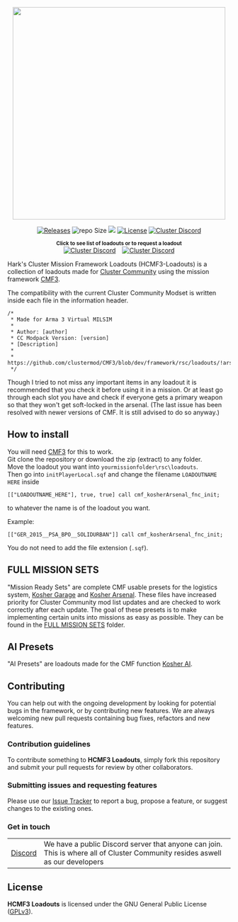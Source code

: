 <p align="center">
    <img src="https://raw.githubusercontent.com/clustermod/HCMF3-Loadouts/master/extra/assets/logo/black/cmf3_logo_trans.png" width="480">
</p>

<p align="center">
    <a href="https://github.com/clustermod/HCMF3-Loadouts/releases"><img src="https://img.shields.io/github/v/release/clustermod/HCMF3-Loadouts?style=flat-square" alt="Releases"></a>
    <a><img src="https://img.shields.io/github/repo-size/clustermod/HCMF3-Loadouts?style=flat-square" alt="repo Size"></a>
    <a href="https://github.com/clustermod/HCMF3-Loadouts/issues" alt="Issue Tracker"><img src="https://img.shields.io/github/issues-raw/clustermod/HCMF3-Loadouts?style=flat-square"></a>
    <a href="https://github.com/clustermod/HCMF3-Loadouts/blob/master/LICENSE"><img src="https://img.shields.io/github/license/clustermod/HCMF3-Loadouts?style=flat-square" alt="License"></a>
    <a href="https://discord.gg/Fwp7H5F4NT"><img src="https://img.shields.io/badge/Discord-Join-darkviolet.svg?style=flat-square" alt="Cluster Discord""></a>
</p>

<p align="center">
    <sup><strong>Click to see list of loadouts or to request a loadout</strong></sup><br/>
    <a href="https://github.com/clustermod/HCMF3-Loadouts/blob/master/loadouts/README.md"><img src="https://img.shields.io/badge/Find_Loadout-blue?style=flat-square" alt="Cluster Discord""></a>
    &ensp;
    <a href="https://github.com/clustermod/HCMF3-Loadouts/issues/new?assignees=&labels=kind%2Floadout+request&projects=&template=loadout-request.yml"><img src="https://img.shields.io/badge/Request_Loadout-orange?style=flat-square" alt="Cluster Discord""></a>
</p>

Hark's Cluster Mission Framework Loadouts (HCMF3-Loadouts) is a collection of loadouts made for [Cluster Community](https://cluster-community.com/) using the mission framework [CMF3](https://github.com/clustermod/CMF3).

The compatibility with the current Cluster Community Modset is written inside each file in the information header.
```sqf
/*
 * Made for Arma 3 Virtual MILSIM
 *
 * Author: [author]
 * CC Modpack Version: [version]
 * [Description]
 *
 * https://github.com/clustermod/CMF3/blob/dev/framework/rsc/loadouts/!arsenal_template.sqf
 */
```

Though I tried to not miss any important items in any loadout it is recommended that you check it before using it in a mission. 
Or at least go through each slot you have and check if everyone gets a primary weapon so that they won't get soft-locked in the arsenal. 
(The last issue has been resolved with newer versions of CMF. It is still advised to do so anyway.)

## How to install
You will need [CMF3](https://github.com/clustermod/CMF3) for this to work.                                                                           
Git clone the repository or download the zip (extract) to any folder.                                                         
Move the loadout you want into `yourmissionfolder\rsc\loadouts`.                                      
Then go into `initPlayerLocal.sqf` and change the filename `LOADOUTNAME HERE` inside 
```sqf
[["LOADOUTNAME_HERE"], true, true] call cmf_kosherArsenal_fnc_init;
```
to whatever the name is of the loadout you want.

Example:
```sqf
[["GER_2015__PSA_BPO__SOLIDURBAN"]] call cmf_kosherArsenal_fnc_init;
```
You do not need to add the file extension (`.sqf`). 

## FULL MISSION SETS
"Mission Ready Sets" are complete CMF usable presets for the logistics system, [Kosher Garage](https://wiki.cluster-community.com/index.php?title=Category:CMF3:_kosherGarage) and [Kosher Arsenal](https://wiki.cluster-community.com/index.php?title=Category:CMF3:_kosherArsenal).
These files have increased priority for Cluster Community mod list updates and are checked to work correctly after each update. 
The goal of these presets is to make implementing certain units into missions as easy as possible. They can be found in the [FULL MISSION SETS](https://github.com/PervonHarke/Harks-CMF3-Loadouts/tree/master/Full%20Mission%20Sets) folder.

## AI Presets
"AI Presets" are loadouts made for the CMF function [Kosher AI](https://wiki.cluster-community.com/index.php?title=cmf_kosherArsenal_fnc_kosherAI).

## Contributing
You can help out with the ongoing development by looking for potential bugs in the framework, or by contributing new features. We are always welcoming new pull requests containing bug fixes, refactors and new features.

### Contribution guidelines
To contribute something to **HCMF3 Loadouts**, simply fork this repository and submit your pull requests for review by other collaborators.

### Submitting issues and requesting features
Please use our [Issue Tracker](https://github.com/Tapawingoclustermod/HCMF3-Loadouts/issues) to report a bug, propose a feature, or suggest changes to the existing ones.

### Get in touch
<table>
  <tr>
    <td><a href="https://discord.com/invite/6Sq6hDgbGF">Discord</a></td>
    <td>We have a public Discord server that anyone can join. This is where all of Cluster Community resides aswell as our developers</td>
  </tr>
</table>

## License
**HCMF3 Loadouts** is licensed under the GNU General Public License ([GPLv3](https://github.com/clustermod/HCMF3-Loadouts/blob/master/LICENSE)).
